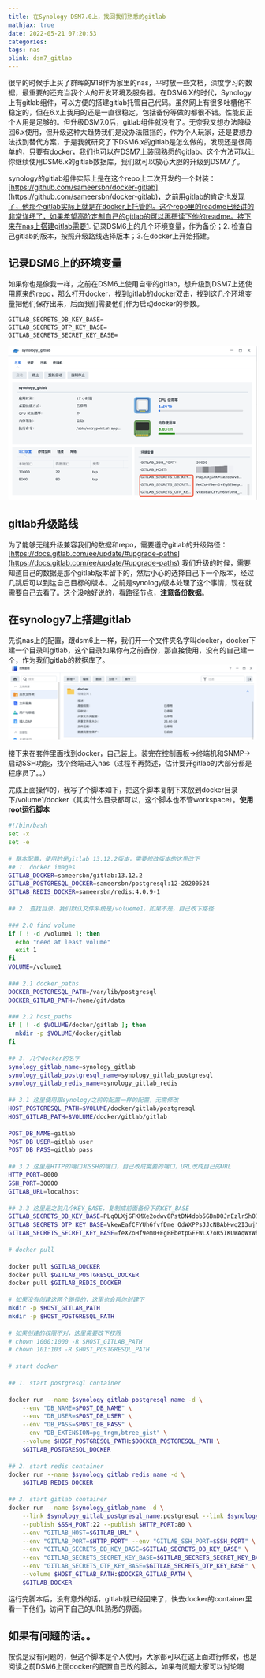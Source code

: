 ```yaml
---
title: 在Synology DSM7.0上，找回我们熟悉的gitlab
mathjax: true
date: 2022-05-21 07:20:53
categories:
tags: nas
plink: dsm7_gitlab
---
```


很早的时候手上买了群晖的918作为家里的nas，平时放一些文档，深度学习的数据，最重要的还充当我个人的开发环境及服务器。在DSM6.X的时代，Synology上有gitlab组件，可以方便的搭建gitlab托管自己代码。虽然网上有很多吐槽他不稳定的，但在6.x上我用的还是一直很稳定，包括备份等做的都很不错。性能反正个人用是足够的。但升级DSM7.0后，gitlab组件就没有了。无奈我又想办法降级回6.x使用，但升级这种大趋势我们是没办法阻挡的，作为个人玩家，还是要想办法找到替代方案，于是我就研究了下DSM6.x的gitlab是怎么做的，发现还是很简单的，只要有docker，我们也可以在DSM7上装回熟悉的gitlab。这个方法可以让你继续使用DSM6.x的gitlab数据库，我们就可以放心大胆的升级到DSM7了。

synology的gitlab组件实际上是在这个repo上二次开发的一个封装：[https://github.com/sameersbn/docker-gitlab](https://github.com/sameersbn/docker-gitlab)，之前用gitlab的肯定也发现了，他那个gitlab实际上就是在docker上托管的。这个repo里的readme已经讲的非常详细了，如果希望高阶定制自己的gitlab的可以再研读下他的readme。接下来在nas上搭建gitlab需要1. 记录DSM6上的几个环境变量，作为备份；2. 检查自己gitlab的版本，按照升级路线选择版本；3.在docker上开始搭建。

## 记录DSM6上的环境变量

如果你也是像我一样，之前在DSM6上使用自带的gitlab，想升级到DSM7上还使用原来的repo，那么打开docker，找到gitlab的docker双击，找到这几个环境变量把他们保存出来，后面我们需要他们作为启动docker的参数。

```
GITLAB_SECRETS_DB_KEY_BASE=
GITLAB_SECRETS_OTP_KEY_BASE=
GITLAB_SECRETS_SECRET_KEY_BASE=
```

![](/images/posts/synology_gitlab_bk.png)

## gitlab升级路线

为了能够无缝升级兼容我们的数据和repo，需要遵守gitlab的升级路径：[https://docs.gitlab.com/ee/update/#upgrade-paths](https://docs.gitlab.com/ee/update/#upgrade-paths) 我们升级的时候，需要知道自己的数据是那个gitlab版本留下的，然后小心的选择自己下一个版本，经过几跳后可以到达自己目标的版本。之前是synology版本处理了这个事情，现在就需要自己去看了。这个没啥好说的，看路径节点，**注意备份数据**。

## 在synology7上搭建gitlab

先说nas上的配置，跟dsm6上一样，我们开一个文件夹名字叫docker，docker下建一个目录叫gitlab，这个目录如果你有之前备份，那直接使用，没有的自己建一个，作为我们gitlab的数据库了。![](/images/posts/synology_docker_dir.png)

接下来在套件里面找到docker，自己装上。装完在控制面板->终端机和SNMP->启动SSH功能，找个终端进入nas（过程不再赘述，估计要开gitlab的大部分都是程序员了。。）

完成上面操作的，我写了个脚本如下，把这个脚本复制下来放到docker目录下/volume1/docker（其实什么目录都可以，这个脚本也不管workspace）。**使用root运行脚本**

```bash
#!/bin/bash
set -x
set -e

# 基本配置，使用的是gitlab 13.12.2版本，需要修改版本的这里改下
## 1. docker images
GITLAB_DOCKER=sameersbn/gitlab:13.12.2
GITLAB_POSTGRESQL_DOCKER=sameersbn/postgresql:12-20200524
GITLAB_REDIS_DOCKER=sameersbn/redis:4.0.9-1

## 2. 查找目录，我们默认文件系统是/volueme1，如果不是，自己改下路径

### 2.0 find volume
if [ ! -d /volume1 ]; then
  echo "need at least volume"
  exit 1
fi
VOLUME=/volume1

### 2.1 docker_paths
DOCKER_POSTGRESQL_PATH=/var/lib/postgresql
DOCKER_GITLAB_PATH=/home/git/data

### 2.2 host_paths
if [ ! -d $VOLUME/docker/gitlab ]; then
  mkdir -p $VOLUME/docker/gitlab
fi

## 3. 几个docker的名字
synology_gitlab_name=synology_gitlab
synology_gitlab_postgresql_name=synology_gitlab_postgresql
synology_gitlab_redis_name=synology_gitlab_redis

## 3.1 这里使用跟synology之前的配置一样的配置，无需修改
HOST_POSTGRESQL_PATH=$VOLUME/docker/gitlab/postgresql
HOST_GITLAB_PATH=$VOLUME/docker/gitlab/gitlab

POST_DB_NAME=gitlab
POST_DB_USER=gitlab_user
POST_DB_PASS=gitlab_pass

## 3.2 这里是HTTP的端口和SSH的端口，自己改成需要的端口，URL改成自己的URL
HTTP_PORT=8000
SSH_PORT=30000
GITLAB_URL=localhost

## 3.3 这里是之前几个KEY_BASE，复制成前面备份下的KEY_BASE
GITLAB_SECRETS_DB_KEY_BASE=PLqOLXjGFKMXe2odwv8PstDN4dob5GBnDOJnEzlrShO7wE7gcNTy4traV_dqY+X7
GITLAB_SECRETS_OTP_KEY_BASE=VkewEafCFYUh6fvfDme_OdWXPPsJJcNBAbHwq2I3ujMVPlvs066TaPVob00eR14r
GITLAB_SECRETS_SECRET_KEY_BASE=feXZoHf9em0+EgBEbetpGEFWLX7oR5IKUWAqWYWhPLWB300kWkac9uKBzsdhI4U8

# docker pull

docker pull $GITLAB_DOCKER
docker pull $GITLAB_POSTGRESQL_DOCKER
docker pull $GITLAB_REDIS_DOCKER

# 如果没有创建这两个路径的，这里也会帮你创建下
mkdir -p $HOST_GITLAB_PATH
mkdir -p $HOST_POSTGRESQL_PATH

# 如果创建的权限不对，这里需要改下权限
# chown 1000:1000 -R $HOST_GITLAB_PATH
# chown 101:103 -R $HOST_POSTGRESQL_PATH

# start docker 

## 1. start postgresql container

docker run --name $synology_gitlab_postgresql_name -d \
    --env "DB_NAME=$POST_DB_NAME" \
    --env "DB_USER=$POST_DB_USER" \
    --env "DB_PASS=$POST_DB_PASS" \
    --env "DB_EXTENSION=pg_trgm,btree_gist" \
    --volume $HOST_POSTGRESQL_PATH:$DOCKER_POSTGRESQL_PATH \
    $GITLAB_POSTGRESQL_DOCKER

## 2. start redis container
docker run --name $synology_gitlab_redis_name -d \
    $GITLAB_REDIS_DOCKER

## 3. start gitlab container
docker run --name $synology_gitlab_name -d \
    --link $synology_gitlab_postgresql_name:postgresql --link $synology_gitlab_redis_name:redisio \
    --publish $SSH_PORT:22 --publish $HTTP_PORT:80 \
    --env "GITLAB_HOST=$GITLAB_URL" \
    --env "GITLAB_PORT=$HTTP_PORT" --env "GITLAB_SSH_PORT=$SSH_PORT" \
    --env "GITLAB_SECRETS_DB_KEY_BASE=$GITLAB_SECRETS_DB_KEY_BASE" \
    --env "GITLAB_SECRETS_SECRET_KEY_BASE=$GITLAB_SECRETS_SECRET_KEY_BASE" \
    --env "GITLAB_SECRETS_OTP_KEY_BASE=$GITLAB_SECRETS_OTP_KEY_BASE" \
    --volume $HOST_GITLAB_PATH:$DOCKER_GITLAB_PATH \
    $GITLAB_DOCKER
```



运行完脚本后，没有意外的话，gitlab就已经回来了，快去docker的container里看一下他们，访问下自己的URL熟悉的界面。

## 如果有问题的话。。

按说是没有问题的，但这个脚本是个人使用，大家都可以在这上面进行修改，也是阅读之前DSM6上面docker的配置自己改的脚本，如果有问题大家可以讨论啊